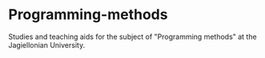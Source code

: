 # Programming-methods
Studies and teaching aids for the subject of "Programming methods" at the Jagiellonian University.
